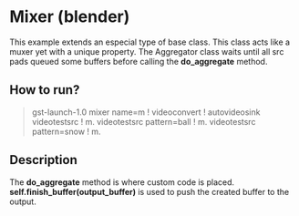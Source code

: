 # Mixer (blender)
This example extends an especial type of base class. This class acts like a muxer yet with a unique property. The Aggregator class waits until all src pads queued some buffers before calling the **do_aggregate** method.

## How to run?
> gst-launch-1.0 mixer name=m ! videoconvert ! autovideosink videotestsrc ! m. videotestsrc pattern=ball ! m. videotestsrc pattern=snow ! m.

## Description
The **do_aggregate** method is where custom code is placed. **self.finish_buffer(output_buffer)** is used to push the created buffer to the output.
